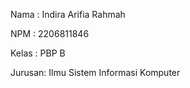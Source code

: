 Nama    : Indira Arifia Rahmah

NPM     : 2206811846

Kelas   : PBP B

Jurusan: Ilmu Sistem Informasi Komputer
